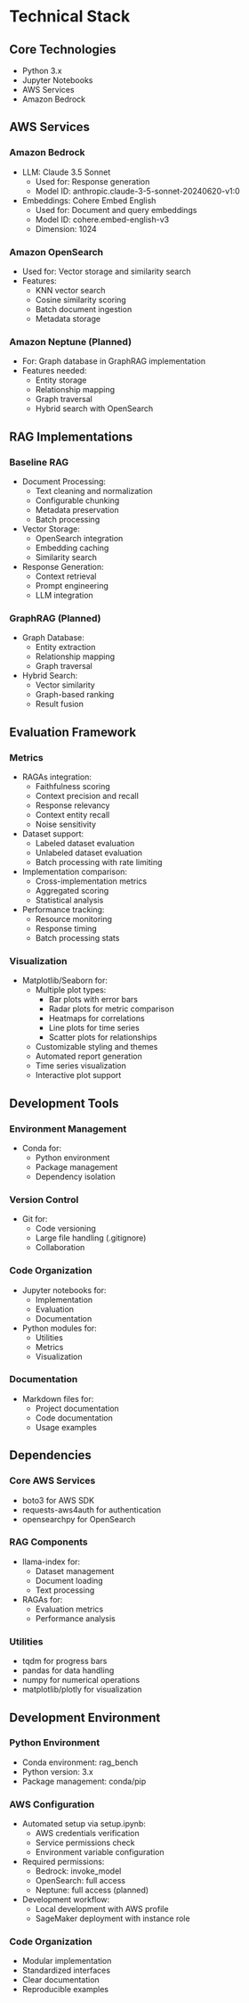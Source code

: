 # Technical Stack

## Core Technologies
- Python 3.x
- Jupyter Notebooks
- AWS Services
- Amazon Bedrock

## AWS Services
### Amazon Bedrock
- LLM: Claude 3.5 Sonnet
  - Used for: Response generation
  - Model ID: anthropic.claude-3-5-sonnet-20240620-v1:0
- Embeddings: Cohere Embed English
  - Used for: Document and query embeddings
  - Model ID: cohere.embed-english-v3
  - Dimension: 1024

### Amazon OpenSearch
- Used for: Vector storage and similarity search
- Features:
  - KNN vector search
  - Cosine similarity scoring
  - Batch document ingestion
  - Metadata storage

### Amazon Neptune (Planned)
- For: Graph database in GraphRAG implementation
- Features needed:
  - Entity storage
  - Relationship mapping
  - Graph traversal
  - Hybrid search with OpenSearch

## RAG Implementations
### Baseline RAG
- Document Processing:
  - Text cleaning and normalization
  - Configurable chunking
  - Metadata preservation
  - Batch processing
- Vector Storage:
  - OpenSearch integration
  - Embedding caching
  - Similarity search
- Response Generation:
  - Context retrieval
  - Prompt engineering
  - LLM integration

### GraphRAG (Planned)
- Graph Database:
  - Entity extraction
  - Relationship mapping
  - Graph traversal
- Hybrid Search:
  - Vector similarity
  - Graph-based ranking
  - Result fusion

## Evaluation Framework
### Metrics
- RAGAs integration:
  - Faithfulness scoring
  - Context precision and recall
  - Response relevancy
  - Context entity recall
  - Noise sensitivity
- Dataset support:
  - Labeled dataset evaluation
  - Unlabeled dataset evaluation
  - Batch processing with rate limiting
- Implementation comparison:
  - Cross-implementation metrics
  - Aggregated scoring
  - Statistical analysis
- Performance tracking:
  - Resource monitoring
  - Response timing
  - Batch processing stats

### Visualization
- Matplotlib/Seaborn for:
  - Multiple plot types:
    - Bar plots with error bars
    - Radar plots for metric comparison
    - Heatmaps for correlations
    - Line plots for time series
    - Scatter plots for relationships
  - Customizable styling and themes
  - Automated report generation
  - Time series visualization
  - Interactive plot support

## Development Tools
### Environment Management
- Conda for:
  - Python environment
  - Package management
  - Dependency isolation

### Version Control
- Git for:
  - Code versioning
  - Large file handling (.gitignore)
  - Collaboration

### Code Organization
- Jupyter notebooks for:
  - Implementation
  - Evaluation
  - Documentation
- Python modules for:
  - Utilities
  - Metrics
  - Visualization

### Documentation
- Markdown files for:
  - Project documentation
  - Code documentation
  - Usage examples

## Dependencies
### Core AWS Services
- boto3 for AWS SDK
- requests-aws4auth for authentication
- opensearchpy for OpenSearch

### RAG Components
- llama-index for:
  - Dataset management
  - Document loading
  - Text processing
- RAGAs for:
  - Evaluation metrics
  - Performance analysis

### Utilities
- tqdm for progress bars
- pandas for data handling
- numpy for numerical operations
- matplotlib/plotly for visualization

## Development Environment
### Python Environment
- Conda environment: rag_bench
- Python version: 3.x
- Package management: conda/pip

### AWS Configuration
- Automated setup via setup.ipynb:
  - AWS credentials verification
  - Service permissions check
  - Environment variable configuration
- Required permissions:
  - Bedrock: invoke_model
  - OpenSearch: full access
  - Neptune: full access (planned)
- Development workflow:
  - Local development with AWS profile
  - SageMaker deployment with instance role

### Code Organization
- Modular implementation
- Standardized interfaces
- Clear documentation
- Reproducible examples
